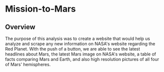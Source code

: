 # Mission-to-Mars

## Overview

The purpose of this analysis was to create a website that would help us analyze and scrape any new information on NASA's website regarding the Red Planet. With the push of a button, we are able to see the latest headlines about Mars, the latest Mars image on NASA's website, a table of facts comparing Mars and Earth, and also high resolution pictures of all four of Mars' hemispheres. 
